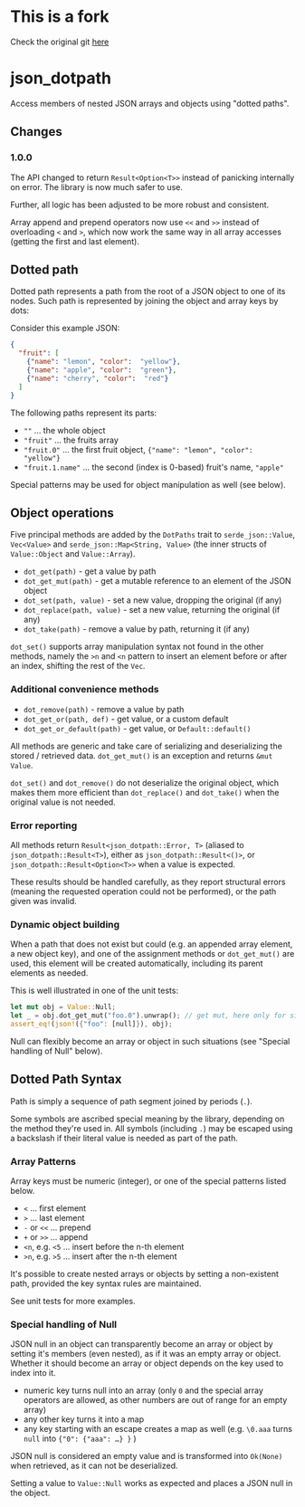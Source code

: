 # This is a fork
Check the original git [here](https://git.ondrovo.com/packages/json_dotpath)

# json_dotpath

Access members of nested JSON arrays and objects using "dotted paths".
## Changes

### 1.0.0

The API changed to return `Result<Option<T>>` instead of panicking internally on error.
The library is now much safer to use.
 
Further, all logic has been adjusted to be more robust and consistent.

Array append and prepend operators now use `<<` and `>>` instead of overloading `<` and `>`,
which now work the same way in all array accesses (getting the first and last element). 

## Dotted path

Dotted path represents a path from the root of a JSON object to one of its nodes.
Such path is represented by joining the object and array keys by dots:

Consider this example JSON:

```json
{
  "fruit": [
    {"name": "lemon", "color":  "yellow"},
    {"name": "apple", "color":  "green"},
    {"name": "cherry", "color":  "red"}
  ]
}
```

The following paths represent its parts:

- `""` ... the whole object
- `"fruit"` ... the fruits array
- `"fruit.0"` ... the first fruit object, `{"name": "lemon", "color":  "yellow"}`
- `"fruit.1.name"` ... the second (index is 0-based) fruit's name, `"apple"`

Special patterns may be used for object manipulation as well (see below).

## Object operations

Five principal methods are added by the `DotPaths` trait to `serde_json::Value`, 
`Vec<Value>` and `serde_json::Map<String, Value>` (the inner structs of `Value::Object` and `Value::Array`).

- `dot_get(path)` - get a value by path
- `dot_get_mut(path)` - get a mutable reference to an element of the JSON object
- `dot_set(path, value)` - set a new value, dropping the original (if any)
- `dot_replace(path, value)` - set a new value, returning the original (if any)
- `dot_take(path)` - remove a value by path, returning it (if any)

`dot_set()` supports array manipulation syntax not found in the other methods, namely the 
`>n` and `<n` pattern to insert an element before or after an index, shifting the rest of the `Vec`.

### Additional convenience methods

- `dot_remove(path)` - remove a value by path
- `dot_get_or(path, def)` - get value, or a custom default
- `dot_get_or_default(path)` - get value, or `Default::default()`

All methods are generic and take care of serializing and deserializing the stored / retrieved
data. `dot_get_mut()` is an exception and returns `&mut Value`.

`dot_set()` and `dot_remove()` do not deserialize the original object, which makes them more
efficient than `dot_replace()` and `dot_take()` when the original value is not needed.

### Error reporting

All methods return `Result<json_dotpath::Error, T>` (aliased to `json_dotpath::Result<T>`), 
either as `json_dotpath::Result<()>`, or `json_dotpath::Result<Option<T>>` when a value is expected.

These results should be handled carefully, as they report structural errors (meaning the requested operation
could not be performed), or the path given was invalid.

### Dynamic object building

When a path that does not exist but could (e.g. an appended array element, a new object key), and one of the assignment
methods or `dot_get_mut()` are used, this element will be created automatically, including its parent elements as needed.

This is well illustrated in one of the unit tests:

```rust
let mut obj = Value::Null;
let _ = obj.dot_get_mut("foo.0").unwrap(); // get mut, here only for side effects
assert_eq!(json!({"foo": [null]}), obj);
```
 
Null can flexibly become an array or object in such situations (see "Special handling of Null" below).

## Dotted Path Syntax

Path is simply a sequence of path segment joined by periods (`.`).

Some symbols are ascribed special meaning by the library, depending on the method they're used in.
All symbols (including `.`) may be escaped using a backslash if their literal value is needed as part of the path.

### Array Patterns

Array keys must be numeric (integer), or one of the special patterns listed below.

- `<` ... first element
- `>` ... last element
- `-` or `<<` ... prepend
- `+` or `>>` ... append
- `<n`, e.g. `<5` ... insert before the n-th element
- `>n`, e.g. `>5` ... insert after the n-th element

It's possible to create nested arrays or objects by setting a non-existent path,
provided the key syntax rules are maintained. 

See unit tests for more examples.

### Special handling of Null

JSON null in an object can transparently become an array or object by setting it's members (even nested), 
as if it was an empty array or object. Whether it should become an array or object depends on the key used to index into it.

- numeric key turns null into an array (only `0` and the special array operators are allowed, 
  as other numbers are out of range for an empty array)
- any other key turns it into a map
- any key starting with an escape creates a map as well (e.g. `\0.aaa` turns `null` into `{"0": {"aaa": …} }` )

JSON null is considered an empty value and is transformed into `Ok(None)` when retrieved, as it can not be deserialized.

Setting a value to `Value::Null` works as expected and places a JSON null in the object.
